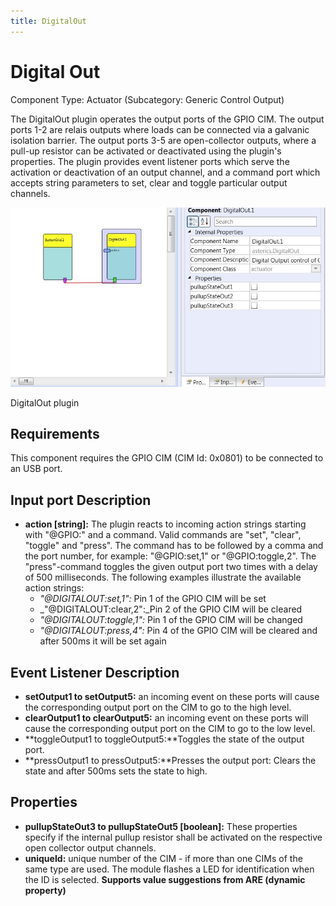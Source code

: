 ```yaml
---
title: DigitalOut
---
```


# Digital Out

Component Type: Actuator (Subcategory: Generic Control Output)

The DigitalOut plugin operates the output ports of the GPIO CIM. The output ports 1-2 are relais outputs where loads can be connected via a galvanic isolation barrier. The output ports 3-5 are open-collector outputs, where a pull-up resistor can be activated or deactivated using the plugin's properties. The plugin provides event listener ports which serve the activation or deactivation of an output channel, and a command port which accepts string parameters to set, clear and toggle particular output channels.

![Screenshot: DigitalOut plugin](./img/DigitalOut.jpg "Screenshot: DigitalOut plugin")

DigitalOut plugin

## Requirements

This component requires the GPIO CIM (CIM Id: 0x0801) to be connected to an USB port.

## Input port Description

- **action \[string\]:** The plugin reacts to incoming action strings starting with "@GPIO:" and a command. Valid commands are "set", "clear", "toggle" and "press". The command has to be followed by a comma and the port number, for example: "@GPIO:set,1" or "@GPIO:toggle,2". The "press"-command toggles the given output port two times with a delay of 500 milliseconds. The following examples illustrate the available action strings:
  - _"@DIGITALOUT:set,1":_ Pin 1 of the GPIO CIM will be set
  - \_"@DIGITALOUT:clear,2":\_Pin 2 of the GPIO CIM will be cleared
  - _"@DIGITALOUT:toggle,1":_ Pin 1 of the GPIO CIM will be changed
  - _"@DIGITALOUT:press,4":_ Pin 4 of the GPIO CIM will be cleared and after 500ms it will be set again

## Event Listener Description

- **setOutput1 to setOutput5:** an incoming event on these ports will cause the corresponding output port on the CIM to go to the high level.
- **clearOutput1 to clearOutput5:** an incoming event on these ports will cause the corresponding output port on the CIM to go to the low level.
- **toggleOutput1 to toggleOutput5:**Toggles the state of the output port.
- **pressOutput1 to pressOutput5:**Presses the output port: Clears the state and after 500ms sets the state to high.

## Properties

- **pullupStateOut3 to pullupStateOut5 \[boolean\]:** These properties specify if the internal pullup resistor shall be activated on the respective open collector output channels.
- **uniqueId:** unique number of the CIM - if more than one CIMs of the same type are used. The module flashes a LED for identification when the ID is selected. **Supports value suggestions from ARE (dynamic property)**
